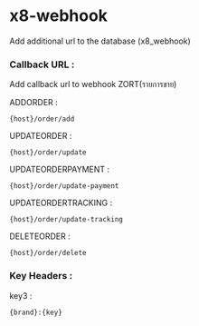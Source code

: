 # x8-webhook

Add additional url to the database (x8_webhook)

### Callback URL :

Add callback url to webhook ZORT(รายการขาย)

ADDORDER :

    {host}/order/add

UPDATEORDER :

    {host}/order/update

UPDATEORDERPAYMENT :

    {host}/order/update-payment

UPDATEORDERTRACKING :

    {host}/order/update-tracking

DELETEORDER :

    {host}/order/delete

### Key Headers :

key3 :

    {brand}:{key}
